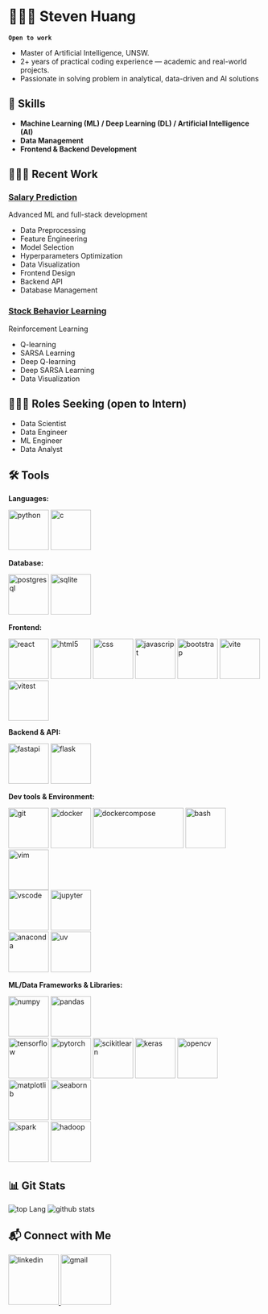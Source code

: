 # 🏊🏻‍♂️ Steven Huang

**`Open to work`** 

- Master of Artificial Intelligence, UNSW.
- 2+ years of practical coding experience — academic and real-world projects.
- Passionate in solving problem in analytical, data-driven and AI solutions

## 🧰 Skills

- **Machine Learning (ML) / Deep Learning (DL) / Artificial Intelligence (AI)**
- **Data Management**
- **Frontend & Backend Development**

## 👨🏻‍💻 Recent Work

### [Salary Prediction](https://github.com/StevenHuang41/salary_prediction.git)

Advanced ML and full-stack development

- Data Preprocessing
- Feature Engineering
- Model Selection
- Hyperparameters Optimization
- Data Visualization
- Frontend Design
- Backend API
- Database Management

### [Stock Behavior Learning](https://github.com/StevenHuang41/stock_behavior_learning.git)

Reinforcement Learning

- Q-learning
- SARSA Learning
- Deep Q-learning
- Deep SARSA Learning
- Data Visualization

## 👨🏻‍🎓 Roles Seeking (open to Intern)
- Data Scientist
- Data Engineer
- ML Engineer
- Data Analyst

## 🛠️ Tools

**Languages:**

<div>
    <img height="80" width="80" src="https://icon.icepanel.io/Technology/svg/Python.svg" alt="python"/>
    <img height="80" width="80" src="https://icon.icepanel.io/Technology/svg/C.svg" alt="c"/>
</div>

**Database:**

<div>
    <img height="80" width="80" src="https://icon.icepanel.io/Technology/svg/PostgresSQL.svg" alt="postgresql"/>
    <img height="80" width="80" src="https://icon.icepanel.io/Technology/png-shadow-512/SQLite.png" alt="sqlite"/>
</div>

**Frontend:**

<div>
    <img height="80" width="80" src="https://cdn.simpleicons.org/react" alt="react"/>
    <img height="80" width="80" src="https://icon.icepanel.io/Technology/svg/HTML5.svg" alt="html5"/>
    <img height="80" width="80" src="https://icon.icepanel.io/Technology/svg/CSS3.svg" alt="css"/>
    <img height="80" width="80" src="https://cdn.simpleicons.org/javascript" alt="javascript"/>
    <img height="80" width="80" src="https://icon.icepanel.io/Technology/svg/Bootstrap.svg" alt="bootstrap"/>
    <img height="80" width="80" src="https://icon.icepanel.io/Technology/svg/Vite.js.svg" alt="vite"/>
    <img height="80" width="80" src="https://vitest.dev/logo-shadow.svg" alt="vitest"/>
</div>

**Backend & API:**

<div>
    <img height="80" width="80" src="https://icon.icepanel.io/Technology/svg/FastAPI.svg" alt="fastapi"/>
    <img height="80" width="80" src="https://icon.icepanel.io/Technology/png-shadow-512/Flask.png" alt="flask"/>
</div>

**Dev tools & Environment:**

<div>
    <img height="80" width="80" src="https://cdn.simpleicons.org/git" alt="git"/>
    <img height="80" width="80" src="https://icon.icepanel.io/Technology/svg/Docker.svg" alt="docker"/>
    <img height="80" width="180" src="https://d2zv2ciw0ln4h1.cloudfront.net/uploads/docker_compose_button_39e60f2557.jpeg" alt="dockercompose"/>
    <img height="80" width="80" src="https://icon.icepanel.io/Technology/png-shadow-512/Bash.png" alt="bash"/>
    <img height="80" width="80" src="https://icon.icepanel.io/Technology/svg/Vim.svg" alt="vim"/>
</div>

<div>
    <img height="80" width="80" src="https://icon.icepanel.io/Technology/svg/Visual-Studio-Code-%28VS-Code%29.svg" alt="vscode"/>
    <img height="80" width="80" src="https://jupyter.org/assets/homepage/main-logo.svg" alt="jupyter"/>
</div>

<div>
    <img height="80" width="80" src="https://cdn.simpleicons.org/anaconda" alt="anaconda"/>
    <img height="80" width="80" src="https://docs.astral.sh/uv/assets/logo-letter.svg" alt="uv"/>
</div>

**ML/Data Frameworks & Libraries:**

<div>
    <img height="80" width="80" src="https://icon.icepanel.io/Technology/svg/NumPy.svg" alt="numpy"/>
    <img height="80" width="80" src="https://icon.icepanel.io/Technology/svg/Pandas.svg" alt="pandas"/>
</div>

<div>
    <img height="80" width="80" src="https://cdn.simpleicons.org/tensorflow" alt="tensorflow"/>
    <img height="80" width="80" src="https://cdn.simpleicons.org/pytorch" alt="pytorch"/>
    <img height="80" width="80" src="https://icon.icepanel.io/Technology/svg/scikit-learn.svg" alt="scikitlearn"/>
    <img height="80" width="80" src="https://icon.icepanel.io/Technology/svg/Keras.svg" alt="keras"/>
    <img height="80" width="80" src="https://icon.icepanel.io/Technology/svg/OpenCV.svg" alt="opencv"/>
</div>

<div>
    <img height="80" width="80" src="https://matplotlib.org/_static/images/documentation.svg" alt="matplotlib"/>
    <img height="80" width="80" src="https://user-images.githubusercontent.com/315810/92159303-30d41100-edfb-11ea-8107-1c5352202571.png" alt="seaborn"/>
</div>

<div>
    <img height="80" width="80" src="https://icon.icepanel.io/Technology/svg/Apache-Spark.svg" alt="spark"/>
    <img height="80" width="80" src="https://icon.icepanel.io/Technology/svg/Apache-Hadoop.svg" alt="hadoop"/>
</div>



## 📊 Git Stats

<div height="500" width="500">
    <img
        src="https://github-readme-stats.vercel.app/api/top-langs/?username=StevenHuang41&theme=radical&layout=compact"
        alt="top Lang"
    />
    <img
        src="https://github-readme-stats.vercel.app/api?username=StevenHuang41&show_icons=true&theme=radical"
        alt="github stats"
    />
</div>

## 📬 Connect with Me

<div>
    <a href="https://www.linkedin.com/in/yen-jung-huang-491a57353/">
        <img src='https://icon.icepanel.io/Technology/svg/LinkedIn.svg' alt='linkedin' height='100' width='100'/>
    </a>
    <a href="mailto:yenjung178741@gmail.com">
        <img src='https://cdn.simpleicons.org/gmail' alt='gmail' height='100' width="100"/>
    </a>
</div>
